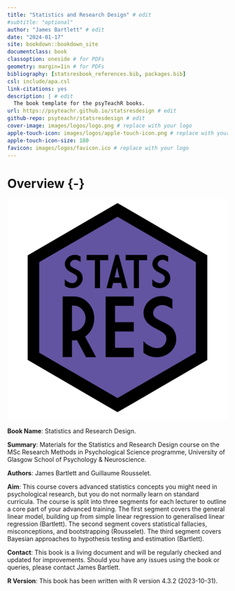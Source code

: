 ```yaml
--- 
title: "Statistics and Research Design" # edit
#subtitle: "optional" 
author: "James Bartlett" # edit
date: "2024-01-17"
site: bookdown::bookdown_site
documentclass: book
classoption: oneside # for PDFs
geometry: margin=1in # for PDFs
bibliography: [statsresbook_references.bib, packages.bib]
csl: include/apa.csl
link-citations: yes
description: | # edit
  The book template for the psyTeachR books.
url: https://psyteachr.github.io/statsresdesign # edit
github-repo: psyteachr/statsresdesign # edit
cover-image: images/logos/logo.png # replace with your logo
apple-touch-icon: images/logos/apple-touch-icon.png # replace with your logo
apple-touch-icon-size: 180
favicon: images/logos/favicon.ico # replace with your logo
---
```




# Overview {-}

<div class="small_right"><img src="images/logos/logo.png" 
     alt="ADS Hex Logo" /></div>

**Book Name**: Statistics and Research Design.

**Summary**: Materials for the Statistics and Research Design course on the MSc Research Methods in Psychological Science programme, University of Glasgow School of Psychology & Neuroscience.

**Authors**: James Bartlett and Guillaume Rousselet. 

**Aim**: This course covers advanced statistics concepts you might need in psychological research, but you do not normally learn on standard curricula. The course is split into three segments for each lecturer to outline a core part of your advanced training. The first segment covers the general linear model, building up from simple linear regression to generalised linear regression (Bartlett). The second segment covers statistical fallacies, misconceptions, and bootstrapping (Rousselet). The third segment covers Bayesian approaches to hypothesis testing and estimation (Bartlett). 

**Contact**: This book is a living document and will be regularly checked and updated for improvements. Should you have any issues using the book or queries, please contact James Bartlett.

**R Version**: This book has been written with R version 4.3.2 (2023-10-31). 



